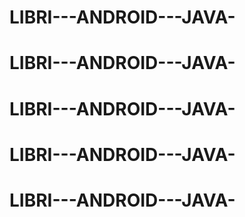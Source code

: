 # LIBRI---ANDROID---JAVA-
# LIBRI---ANDROID---JAVA-
# LIBRI---ANDROID---JAVA-
# LIBRI---ANDROID---JAVA-
# LIBRI---ANDROID---JAVA-
